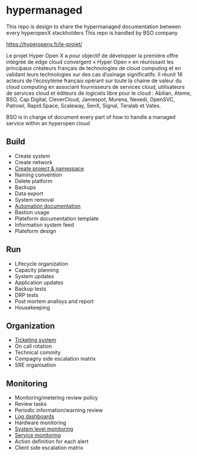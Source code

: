 # hypermanaged

This repo is design to share the hypermanaged documentation between every hyperopenX stackholders
This repo is handled by BSO company

https://hyperopenx.fr/le-projet/

Le projet Hyper Open X a pour objectif de développer la première offre intégrée de edge cloud convergent « Hyper Open » en réunissant les principaux créateurs français de technologies de cloud computing et en validant leurs technologies sur des cas d’usinage significatifs. Il réunit 16 acteurs de l’écosytème français opérant sur toute la chaine de valeur du cloud computing en associant fournisseurs de services cloud, utilisateurs de services cloud et éditeurs de logiciels libre pour le cloud :  Abilian, Ateme, BSO, Cap Digital, CleverCloud, Jamespot, Murena, Nexedi, OpenSVC, Patrowl, Rapid.Space, Scaleway, SenX, Signal, Teralab et Vates.

BSO is in charge of document every part of how to handle a managed service within an hyperopen cloud

## Build
 - Create system
 - Create network
 - [Create project & namespace](/build/create-project-and-namespace.md)
 - Naming convention
 - Delete platform
 - Backups
 - Data export
 - System removal
 - [Automation documentation](/build/automation-documentation.md)
 - Bastion usage
 - Plateform documentation template
 - Information system feed
 - Plateform design

## Run
 - Lifecycle organization
 - Capacity planning
 - System updates
 - Application updates
 - Backup tests
 - DRP tests
 - Post mortem analisys and report
 - Housekeeping

## Organization
 - [Ticketing system](/build/ticketing-system.md)
 - On call rotation
 - Technical commity
 - Compagny side escalation matrix
 - SRE organisation

## Monitoring
 - Monitoring/metering review policy
 - Review tasks
 - Periodic information/warning review
 - [Log dashboards](/build/log-dashboards.md)
 - Hardware monitoring
 - [System level monitoring](/build/system-level-monitoring.md)
 - [Service monitoring](/build/service-monitoring.md)
 - Action definition for each alert
 - Client side escalation matrix
